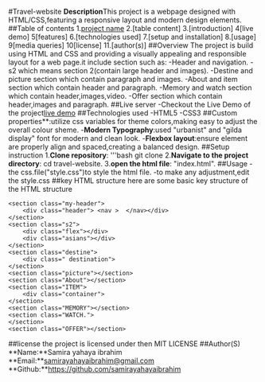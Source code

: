 #Travel-website
**Description**This project is a webpage designed with HTML/CSS,featuring a responsive layout and modern design elements.
##Table of contents
1.[project name](Travel-wesite)
2.[table content]
3.[introduction]
4[live demo]
5[features]
6.[technologies used]
7.[setup and installation]
8.[usage]
9[media queries]
10[license]
11.[author(s)]
##Overview
The project is build using HTML and CSS and providing a visually appealing and responsible layout for a web page.it include section such as:
-Header and navigation.
-s2 which means section 2(contain large header and images).
-Destine and picture section which contain paragraph and images.
-About and item section which contain header and paragraph.
-Memory and watch section which contain header,images,video.
-Offer section which contain header,images and paragraph.
##Live server
-Checkout the Live Demo of the project[live demo](https://travel-website-54m6.onrender.com)
##Technologies used
-HTML5
-CSS3
##Custom properties**:utilize css variables for theme colors,making easy to adjust the overall colour sheme.
-**Modern Typography**:used "urbanist" and "gilda display" font for modern and clean look.
-**Flexbox layout**:ensure element are properly align and spaced,creating a balanced design.
##Setup instruction
1.**Clone repository**:
'''bash 
     git clone
2.**Navigate to the project directory**:
   cd travel-website.
3.**open the html file**:
  "index.html".
##Usage
-the css.file("style.css")to style the html file.
-to make any adjustment,edit the style.css
##key HTML structure
here are some basic key structure of the HTML structure

    <section class="my-header"> 
        <div class="header"> <nav >  </nav></div>
    </section>
    <section class="s2">
        <div class="flex"></div>
        <div class="asians"></div>
    </section>  
    <section class="destine">
        <div class=" destination">
    </section>  
    <section class="picture"></section>
    <section class="About"></section>  
    <section class="ITEM">
        <div class="container">    
    </section>
    <section class="MEMORY"></section>
    <section class="WATCH."> 
    </section>
    <section class="OFFER"></section> 
##license
the project is licensed under then MIT LICENSE
##Author(S)
**Name:**Samira yahaya ibrahim
**Email:**samirayahayaibrahim@gmail.com
**Github:**https://github.com/samirayahayaibrahim

